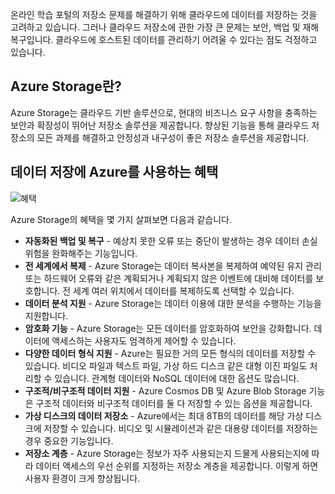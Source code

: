 온라인 학습 포털의 저장소 문제를 해결하기 위해 클라우드에 데이터를 저장하는 것을 고려하고 있습니다. 그러나 클라우드 저장소에 관한 가장 큰 문제는 보안, 백업 및 재해 복구입니다. 클라우드에 호스트된 데이터를 관리하기 어려울 수 있다는 점도 걱정하고 있습니다.

## <a name="what-is-azure-storage"></a>Azure Storage란?

Azure Storage는 클라우드 기반 솔루션으로, 현대의 비즈니스 요구 사항을 충족하는 보안과 확장성이 뛰어난 저장소 솔루션을 제공합니다. 향상된 기능을 통해 클라우드 저장소의 모든 과제를 해결하고 안정성과 내구성이 좋은 저장소 솔루션을 제공합니다.

## <a name="benefits-of-using-azure-to-store-data"></a>데이터 저장에 Azure를 사용하는 혜택

![혜택](../media-draft/Benefits.png)

Azure Storage의 혜택을 몇 가지 살펴보면 다음과 같습니다.

- **자동화된 백업 및 복구** - 예상치 못한 오류 또는 중단이 발생하는 경우 데이터 손실 위험을 완화해주는 기능입니다.
- **전 세계에서 복제** - Azure Storage는 데이터 복사본을 복제하여 예약된 유지 관리 또는 하드웨어 오류와 같은 계획되거나 계획되지 않은 이벤트에 대비해 데이터를 보호합니다. 전 세계 여러 위치에서 데이터를 복제하도록 선택할 수 있습니다.
- **데이터 분석 지원** - Azure Storage는 데이터 이용에 대한 분석을 수행하는 기능을 지원합니다.
- **암호화 기능** - Azure Storage는 모든 데이터를 암호화하여 보안을 강화합니다. 데이터에 액세스하는 사용자도 엄격하게 제어할 수 있습니다.
- **다양한 데이터 형식 지원** - Azure는 필요한 거의 모든 형식의 데이터를 저장할 수 있습니다. 비디오 파일과 텍스트 파일, 가상 하드 디스크 같은 대형 이진 파일도 처리할 수 있습니다. 관계형 데이터와 NoSQL 데이터에 대한 옵션도 많습니다.
- **구조적/비구조적 데이터 지원** - Azure Cosmos DB 및 Azure Blob Storage 기능은 구조적 데이터와 비구조적 데이터를 둘 다 저장할 수 있는 옵션을 제공합니다.
- **가상 디스크의 데이터 저장소** - Azure에서는 최대 8TB의 데이터를 해당 가상 디스크에 저장할 수 있습니다. 비디오 및 시뮬레이션과 같은 대용량 데이터를 저장하는 경우 중요한 기능입니다.
- **저장소 계층** - Azure Storage는 정보가 자주 사용되는지 드물게 사용되는지에 따라 데이터 액세스의 우선 순위를 지정하는 저장소 계층을 제공합니다. 이렇게 하면 사용자 환경이 크게 향상됩니다.
